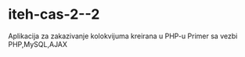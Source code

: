 # iteh-cas-2--2
Aplikacija za zakazivanje kolokvijuma kreirana u PHP-u
Primer sa vezbi
PHP,MySQL,AJAX
